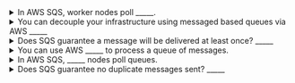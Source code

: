 <details>
	<summary>
		In AWS SQS, worker nodes poll _____.
	</summary>
		queues
</details>

<details>
	<summary>
		You can decouple your infrastructure using messaged based queues via AWS _____
	</summary>
		SQS
</details>

<details>
	<summary>
		Does SQS guarantee a message will be delivered at least once? _____
	</summary>
		Yes
</details>

<details>
	<summary>
		You can use AWS _____ to process a queue of messages.
	</summary>
		SQS
</details>

<details>
	<summary>
		In AWS SQS, _____ nodes poll queues.
	</summary>
		worker
</details>

<details>
	<summary>
		Does SQS guarantee no duplicate messages sent? _____
	</summary>
		No
</details>

